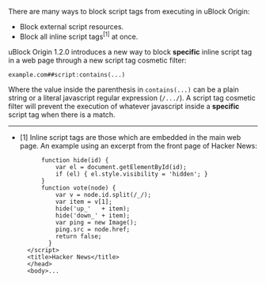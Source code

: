 There are many ways to block script tags from executing in uBlock Origin:

- Block external script resources.
- Block all inline script tags<sup>[1]</sup> at once.

uBlock Origin 1.2.0 introduces a new way to block **specific** inline script tag in a web page through a new script tag cosmetic filter:

    example.com##script:contains(...)

Where the value inside the parenthesis in `contains(...)` can be a plain string or a literal javascript regular expression (`/.../`). A script tag cosmetic filter will prevent the execution of whatever javascript inside a **specific** script tag when there is a match.

***

- [1] Inline script tags are those which are embedded in the main web page. An example using an excerpt from the front page of Hacker News:<br>
  ```<html op="news"><head><meta name="referrer" content="origin"><link rel="stylesheet" type="text/css" href="news.css?YL5ocwvpNdWX9tuUw2kw"><link rel="shortcut icon" href="favicon.ico"><link rel="alternate" type="application/rss+xml" title="RSS" href="rss"><script type="text/javascript">
        function hide(id) {
            var el = document.getElementById(id);
            if (el) { el.style.visibility = 'hidden'; }
        }
        function vote(node) {
            var v = node.id.split(/_/);
            var item = v[1];
            hide('up_'   + item);
            hide('down_' + item);
            var ping = new Image();
            ping.src = node.href;
            return false;
          }
    </script>
    <title>Hacker News</title>
    </head>
    <body>...
  ```